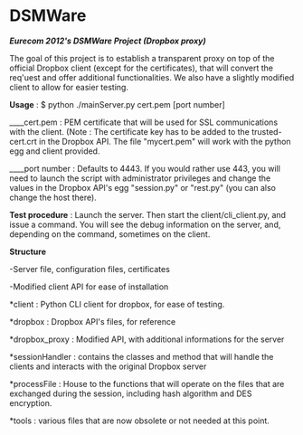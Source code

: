 DSMWare
=======

***Eurecom 2012's DSMWare Project (Dropbox proxy)***

The goal of this project is to establish a transparent proxy on top of the official Dropbox client (except for the certificates), that will convert the req'uest and offer additional functionalities. We also have a slightly modified client to allow for easier testing.

**Usage** : $ python ./mainServer.py cert.pem [port number]

____cert.pem : PEM certificate that will be used for SSL communications with the client. (Note : The certificate key has to be added to the trusted-cert.crt in the Dropbox API. The file "mycert.pem" will work with the python egg and client provided.
  
____port number : Defaults to 4443. If you would rather use 443, you will need to launch the script with administrator privileges and change the values in the Dropbox API's egg "session.py" or "rest.py" (you can also change the host there).
  
**Test procedure** : Launch the server. Then start the client/cli_client.py, and issue a command. You will see the debug information on the server, and, depending on the command, sometimes on the client.



**Structure** 

  -Server file, configuration files, certificates

  -Modified client API for ease of installation
  
  *client : Python CLI client for dropbox, for ease of testing.
  
  *dropbox : Dropbox API's files, for reference
  
  *dropbox_proxy : Modified API, with additional informations for the server
  
  *sessionHandler : contains the classes and method that will handle the clients and interacts with the original Dropbox server
  
  *processFile : House to the functions that will operate on the files that are exchanged during the session, including hash algorithm and DES encryption.
  
  *tools : various files that are now obsolete or not needed at this point.